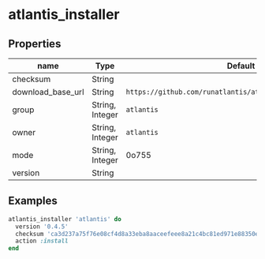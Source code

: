 # atlantis_installer

## Properties

| name                        | Type            | Default                                                     | Description   |
| --------------------------- | --------------- | ----------------------------------------------------------- | ------------- |
| checksum                    | String          |                                                             | Required      |
| download_base_url           | String          | `https://github.com/runatlantis/atlantis/releases/download` |               |
| group                       | String, Integer | `atlantis`                                                  |               |
| owner                       | String, Integer | `atlantis`                                                  |               |
| mode                        | String, Integer | 0o755                                                       |               |
| version                     | String          |                                                             | Required      |

## Examples

```ruby
atlantis_installer 'atlantis' do
  version '0.4.5'
  checksum 'ca3d237a75f76e08cf4d8a33eba8aaceefeee8a21c4bc81ed971e88350e372b5'
  action :install
end
```
